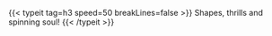 ---
---

{{< typeit tag=h3 speed=50 breakLines=false >}} Shapes, thrills and spinning soul! {{< /typeit >}}
